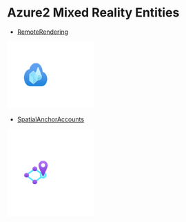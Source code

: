 # Azure2 Mixed Reality Entities


- [RemoteRendering](./remote-rendering.md)  
<img src="./remote-rendering.png" width="200"/>

- [SpatialAnchorAccounts](./spatial-anchor-accounts.md)  
<img src="./spatial-anchor-accounts.png" width="200"/>
